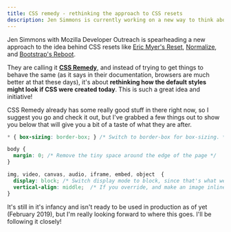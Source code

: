 ```yaml
---
title: CSS remedy - rethinking the approach to CSS resets
description: Jen Simmons is currently working on a new way to think about CSS Resets, and is calling it CSS Rememdy
---
```


Jen Simmons with Mozilla Developer Outreach is spearheading a new approach to the idea behind CSS resets like [Eric Myer's Reset](https://meyerweb.com/eric/tools/css/reset/), [Normalize](https://necolas.github.io/normalize.css/), and [Bootstrap's Reboot](https://getbootstrap.com/docs/4.0/content/reboot/). 

They are calling it **[CSS Remedy](https://github.com/mozdevs/cssremedy)**, and instead of trying to get things to behave the same (as it says in their documentation, browsers are much better at that these days), it's about **rethinking how the default styles might look if CSS were created today**. This is such a great idea and initiative!

CSS Remedy already has some really good stuff in there right now, so I suggest you go and check it out, but I've grabbed a few things out to show you below that will give you a bit of a taste of what they are after.

```css
* { box-sizing: border-box; } /* Switch to border-box for box-sizing. */

body {
  margin: 0; /* Remove the tiny space around the edge of the page */
}

img, video, canvas, audio, iframe, embed, object  { 
  display: block; /* Switch display mode to block, since that's what we usually want for images. */
  vertical-align: middle;  /* If you override, and make an image inline, it's likely you'll want middle vertical alignment. */
}
```

It's still in it's infancy and isn't ready to be used in production as of yet (February 2019), but I'm really looking forward to where this goes. I'll be following it closely!
